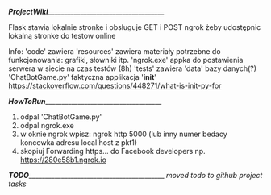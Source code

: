___ProjectWiki_______________________________________

Flask    stawia lokalnie stronke i obsługuje GET i POST
ngrok    żeby udostępnic lokalną stronke do testow online

Info:
'code'			zawiera
'resources'		zawiera materiały potrzebne do funkcjonowania: grafiki, słowniki itp.
	'ngrok.exe'	appka do postawienia serwera w siecie na czas testów (8h)
'tests'			zawiera
'data'			bazy danych(?)
'ChatBotGame.py'	faktyczna applikacja
'__init__'		https://stackoverflow.com/questions/448271/what-is-init-py-for

___HowToRun_______________________________________
1. odpal 'ChatBotGame.py'
2. odpal ngrok.exe
3. w oknie ngrok wpisz: ngrok http 5000
   (lub inny numer bedacy koncowka adresu local host z pkt1)
4. skopiuj Forwarding https... do Facebook developers
   np. https://280e58b1.ngrok.io

___TODO_____________________________________________
*moved todo to github project tasks*
